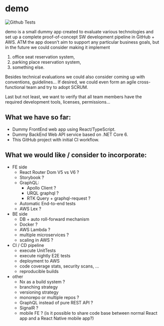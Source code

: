 # demo
![Github Tests](https://github.com/PavolBosik/demo/actions/workflows/main.yml/badge.svg?branch=main)

demo is a small dummy app created to evaluate various technologies and set up a complete proof-of-concept SW development pipeline in GitHub + AWS.
ATM the app doesn't aim to support any particular business goals, but in the future we could consider making it implement
1) office seat reservation system,
1) parking place reservation system,
1) something else.

Besides technical evaluations we could also consider coming up with conventions, guidelines...
If desired, we could even form an agile cross-functional team and try to adopt SCRUM.

Last but not least, we want to verify that all team members have the required development tools, licenses, permissions...

## What we have so far:
* Dummy FrontEnd web app using React/TypeScript.
* Dummy BackEnd Web API service based on .NET Core 6.
* This GitHub project with initial CI workflow.

## What we would like / consider to incorporate:
* FE side
  * React Router Dom V5 vs V6 ?
  * Storybook ?
  * GraphQL:
    * Apollo Client ?
    * URQL graphql ?
    * RTK Query + graphql-request ?
  * Automatic End-to-end tests
  * AWS Lex ?
* BE side
  * DB + auto roll-forward mechanism
  * Docker ?
  * AWS Lambda ?
  * multiple microservices ?
  * scaling in AWS ?
* CI / CD pipeline
  * execute UnitTests
  * execute nightly E2E tests
  * deployment to AWS
  * code coverage stats, security scans, ...
  * reproducible builds
* other
  * Nx as a build system ?
  * branching strategy
  * versioning strategy
  * monorepo or multiple repos ?
  * GraphQL instead of pure REST API ?
  * SignalR ?
  * mobile FE ? (is it possible to share code base between normal React app and a React Native mobile app?)
